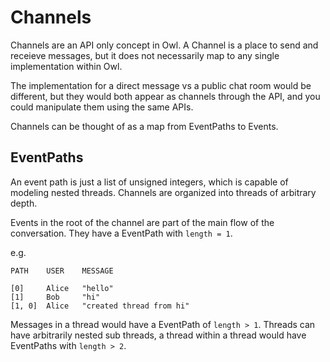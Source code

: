 # Channels

Channels are an API only concept in Owl.
A Channel is a place to send and receieve messages, but it does not necessarily map to any single implementation within Owl.

The implementation for a direct message vs a public chat room would be different, but they would both appear as channels through the API, and you could manipulate them using the same APIs.

Channels can be thought of as a map from EventPaths to Events.

## EventPaths
An event path is just a list of unsigned integers, which is capable of modeling nested threads.
Channels are organized into threads of arbitrary depth.

Events in the root of the channel are part of the main flow of the conversation.
They have a EventPath with `length = 1`.

e.g.
```
PATH    USER    MESSAGE

[0]     Alice   "hello"
[1]     Bob     "hi"
[1, 0]  Alice   "created thread from hi"
```

Messages in a thread would have a EventPath of `length > 1`.
Threads can have arbitrarily nested sub threads, a thread within a thread would have EventPaths with `length > 2`.
